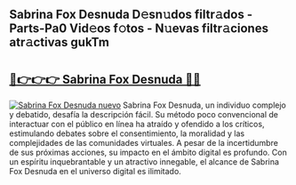 ## Sabrina Fox Desnuda D𝚎sn𝚞dos filtr𝚊dos - Parts-Pa0 Vid𝚎os f𝚘tos - N𝚞evas filtr𝚊ciones atr𝚊ctivas gukTm

# <h2><a href="http://mb4xfh.tromn.icu/?c=Sabrina+Fox+Desnuda">🔗👉👉👉 Sabrina Fox Desnuda 🔗🔗</a></h2>

[![Sabrina Fox Desnuda nuevo](https://i.imgur.com/pEAQMta.gif)](http://mb4xfh.tromn.icu/?c=Sabrina+Fox+Desnuda)
Sabrina Fox Desnuda, un individuo complejo y debatido, desafía la descripción fácil. Su método poco convencional de interactuar con el público en línea ha atraído y ofendido a los críticos, estimulando debates sobre el consentimiento, la moralidad y las complejidades de las comunidades virtuales. A pesar de la incertidumbre de sus próximas acciones, su impacto en el ámbito digital es profundo. Con un espíritu inquebrantable y un atractivo innegable, el alcance de Sabrina Fox Desnuda en el universo digital es ilimitado.
